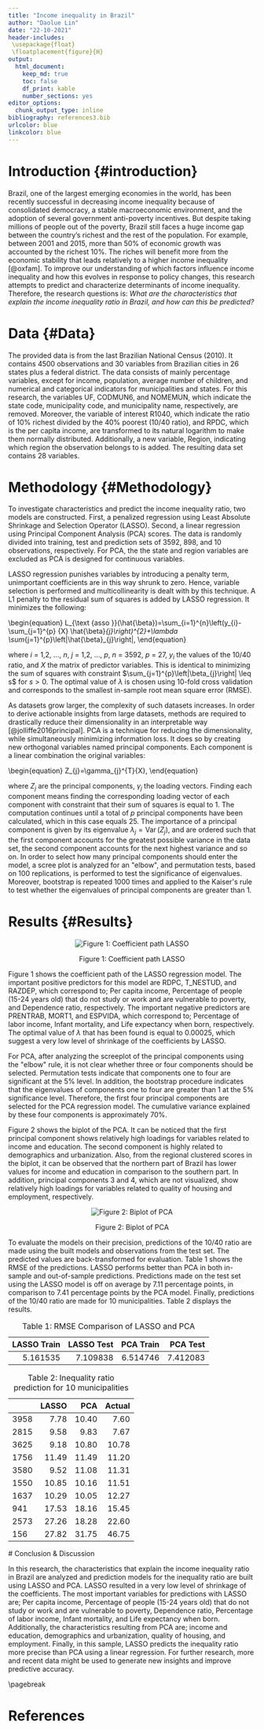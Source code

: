 ```yaml
---
title: "Income inequality in Brazil"
author: "Daolue Lin"
date: "22-10-2021"
header-includes:
 \usepackage{float}
 \floatplacement{figure}{H}
output: 
  html_document:
    keep_md: true
    toc: false
    df_print: kable
    number_sections: yes
editor_options:
  chunk_output_type: inline
bibliography: references3.bib
urlcolor: blue
linkcolor: blue
---
```





# Introduction {#introduction}
Brazil, one of the largest emerging economies in the world, has been recently successful in decreasing income inequality because of consolidated democracy, a stable macroeconomic environment, and the adoption of several government anti-poverty incentives. But despite taking millions of people out of the poverty, Brazil still faces a huge income gap between the country’s richest and the rest of the population. For example, between 2001 and 2015, more than 50% of economic growth was accounted by the richest 10%. The riches will benefit more from the economic stability that leads relatively to a higher income inequality [@oxfam]. To improve our understanding of which factors influence income inequality and how this evolves in response to policy changes, this research attempts to predict and characterize determinants of income inequality. Therefore, the research questions is: *What are the characteristics that explain the income inequality ratio in Brazil, and how can this be predicted?*

# Data {#Data}

The provided data is from the last Brazilian National Census (2010). It contains 4500 observations and 30 variables from Brazilian cities in 26 states plus a federal district. The data consists of mainly percentage variables, except for income, population, average number of children, and numerical and categorical indicators for municipalities and states. For this research, the variables UF, CODMUN6, and NOMEMUN, which indicate the state code, municipality code, and municipality name, respectively, are removed. Moreover, the variable of interest R1040, which indicate the ratio of 10% richest divided by the 40% poorest (10/40 ratio), and RPDC, which is the per capita income, are transformed to its natural logarithm to make them normally distributed. Additionally, a new variable, Region, indicating which region the observation belongs to is added. The resulting data set contains 28 variables.         


# Methodology {#Methodology}
To investigate characteristics and predict the income inequality ratio, two models are constructed. First, a penalized regression using Least Absolute Shrinkage and Selection Operator (LASSO). Second, a linear regression using Principal Component Analysis (PCA) scores. The data is randomly divided into training, test and prediction sets of 3592, 898, and 10 observations, respectively. For PCA, the the state and region variables are excluded as PCA is designed for continuous variables.       

LASSO regression punishes variables by introducing a penalty term, unimportant coefficients are in this way shrunk to zero. Hence, variable selection is performed and multicollinearity is dealt with by this technique. A L1 penalty to the residual sum of squares is added by LASSO regression. It minimizes the following:

\begin{equation}
L_{\text {asso }}(\hat{\beta})=\sum_{i=1}^{n}\left(y_{i}-\sum_{j=1}^{p} {X} \hat{\beta}_{j}\right)^{2}+\lambda \sum_{j=1}^{p}\left|\hat{\beta}_{j}\right|,
\end{equation}

where *i* = 1,2, ..., *n*, *j* = 1,2, ..., *p*, *n* = 3592, *p* = 27, $y_{i}$ the values of the 10/40 ratio, and $X$ the matrix of predictor variables. This is identical to minimizing the sum of squares with constraint $\sum_{j=1}^{p}\left|\beta_{j}\right| \leq s$  for $s>0$. The optimal value of $\lambda$ is chosen using 10-fold cross validation and corresponds to the smallest in-sample root mean square error (RMSE). 

As datasets grow larger, the complexity of such datasets increases. In order to derive actionable insights from large datasets, methods are required to drastically reduce their dimensionality in an interpretable way [@jolliffe2016principal]. PCA is a technique for reducing the dimensionality, while simultaneously minimizing information loss. It does so by creating new orthogonal variables named principal components. Each component is a linear combination the original variables:

\begin{equation}
Z_{j}=\gamma_{j}^{T}{X},
\end{equation}

where $Z_{j}$ are the principal components, $\gamma_{j}$ the loading vectors. Finding each component means finding the corresponding loading vector of each component with constraint that their sum of squares is equal to 1. The computation continues until a total of *p* principal components have been calculated, which in this case equals 25. The importance of a principal component is given by its eigenvalue $\lambda_{j}=\operatorname{Var}\left(Z_{j}\right)$, and are ordered such that the first component accounts for the greatest possible variance in the data set, the second component accounts for the next highest variance and so on. In order to select how many principal components should enter the model, a scree plot is analyzed for an "elbow", and permutation tests, based on 100 replications, is performed to test the significance of eigenvalues. Moreover, bootstrap is repeated 1000 times and applied to the Kaiser's rule to test whether the eigenvalues of principal components are greater than 1. 

# Results {#Results}
<div class="figure" style="text-align: center">
<img src="finalrmd476431---kopie_files/figure-html/lasso-1.png" alt="Figure 1: Coefficient path LASSO"  />
<p class="caption">Figure 1: Coefficient path LASSO</p>
</div>


Figure 1 shows the coefficient path of the LASSO regression model. The important positive predictors for this model are RDPC, T_NESTUD, and RAZDEP, which correspond to; Per capita income, Percentage of people (15-24 years old) that do not study or work and are vulnerable to poverty, and Dependence ratio, respectively. The important negative predictors are PRENTRAB, MORT1, and ESPVIDA, which correspond to; Percentage of labor income, Infant mortality, and Life expectancy when born, respectively. The optimal value of $\lambda$ that has been found is equal to 0.00025, which suggest a very low level of shrinkage of the coefficients by LASSO.

For PCA, after analyzing the screeplot of the principal components using the "elbow" rule, it is not clear whether three or four components should be selected. Permutation tests indicate that components one to four are significant at the 5% level. In addition, the bootstrap procedure indicates that the eigenvalues of components one to four are greater than 1 at the 5% significance level. Therefore, the first four principal components are selected for the PCA regression model. The cumulative variance explained by these four components is approximately 70%.




Figure 2 shows the biplot of the PCA. It can be noticed that the first principal component shows relatively high loadings for variables related to income and education. The second component is highly related to demographics and urbanization. Also, from the regional clustered scores in the biplot, it can be observed that the northern part of Brazil has lower values for income and education in comparison to the southern part. In addition, principal components 3 and 4, which are not visualized, show relatively high loadings for variables related to quality of housing and employment, respectively.

<div class="figure" style="text-align: center">
<img src="finalrmd476431---kopie_files/figure-html/biplot-1.png" alt="Figure 2: Biplot of PCA"  />
<p class="caption">Figure 2: Biplot of PCA</p>
</div>

To evaluate the models on their precision, predictions of the 10/40 ratio are made using the built models and observations from the test set. The predicted values are back-transformed for evaluation. Table 1 shows the RMSE of the predictions. LASSO performs better than PCA in both in-sample and out-of-sample predictions. Predictions made on the test set using the LASSO model is off on average by 7.11 percentage points, in comparison to 7.41 percentage points by the PCA model. Finally, predictions of the 10/40 ratio are made for 10 municipalities. Table 2 displays the results.

<table class="table" style="margin-left: auto; margin-right: auto;">
<caption>Table 1: RMSE Comparison of LASSO and PCA</caption>
 <thead>
  <tr>
   <th style="text-align:right;"> LASSO Train </th>
   <th style="text-align:right;"> LASSO Test </th>
   <th style="text-align:right;"> PCA Train </th>
   <th style="text-align:right;"> PCA Test </th>
  </tr>
 </thead>
<tbody>
  <tr>
   <td style="text-align:right;"> 5.161535 </td>
   <td style="text-align:right;"> 7.109838 </td>
   <td style="text-align:right;"> 6.514746 </td>
   <td style="text-align:right;"> 7.412083 </td>
  </tr>
</tbody>
</table>


<table class="table" style="margin-left: auto; margin-right: auto;">
<caption>Table 2: Inequality ratio prediction for 10 municipalities</caption>
 <thead>
  <tr>
   <th style="text-align:left;">   </th>
   <th style="text-align:right;"> LASSO </th>
   <th style="text-align:right;"> PCA </th>
   <th style="text-align:right;"> Actual </th>
  </tr>
 </thead>
<tbody>
  <tr>
   <td style="text-align:left;"> 3958 </td>
   <td style="text-align:right;"> 7.78 </td>
   <td style="text-align:right;"> 10.40 </td>
   <td style="text-align:right;"> 7.60 </td>
  </tr>
  <tr>
   <td style="text-align:left;"> 2815 </td>
   <td style="text-align:right;"> 9.58 </td>
   <td style="text-align:right;"> 9.83 </td>
   <td style="text-align:right;"> 7.67 </td>
  </tr>
  <tr>
   <td style="text-align:left;"> 3625 </td>
   <td style="text-align:right;"> 9.18 </td>
   <td style="text-align:right;"> 10.80 </td>
   <td style="text-align:right;"> 10.78 </td>
  </tr>
  <tr>
   <td style="text-align:left;"> 1756 </td>
   <td style="text-align:right;"> 11.49 </td>
   <td style="text-align:right;"> 11.49 </td>
   <td style="text-align:right;"> 11.20 </td>
  </tr>
  <tr>
   <td style="text-align:left;"> 3580 </td>
   <td style="text-align:right;"> 9.52 </td>
   <td style="text-align:right;"> 11.08 </td>
   <td style="text-align:right;"> 11.31 </td>
  </tr>
  <tr>
   <td style="text-align:left;"> 1550 </td>
   <td style="text-align:right;"> 10.85 </td>
   <td style="text-align:right;"> 10.16 </td>
   <td style="text-align:right;"> 11.51 </td>
  </tr>
  <tr>
   <td style="text-align:left;"> 1637 </td>
   <td style="text-align:right;"> 10.29 </td>
   <td style="text-align:right;"> 10.05 </td>
   <td style="text-align:right;"> 12.27 </td>
  </tr>
  <tr>
   <td style="text-align:left;"> 941 </td>
   <td style="text-align:right;"> 17.53 </td>
   <td style="text-align:right;"> 18.16 </td>
   <td style="text-align:right;"> 15.45 </td>
  </tr>
  <tr>
   <td style="text-align:left;"> 2573 </td>
   <td style="text-align:right;"> 27.26 </td>
   <td style="text-align:right;"> 18.28 </td>
   <td style="text-align:right;"> 22.60 </td>
  </tr>
  <tr>
   <td style="text-align:left;"> 156 </td>
   <td style="text-align:right;"> 27.82 </td>
   <td style="text-align:right;"> 31.75 </td>
   <td style="text-align:right;"> 46.75 </td>
  </tr>
</tbody>
</table>
# Conclusion & Discussion

In this research, the characteristics that explain the income inequality ratio in Brazil are analyzed and prediction models for the inequality ratio are built using LASSO and PCA. LASSO resulted in a very low level of shrinkage of the coefficients. The most important variables for predictions with LASSO are; Per capita income, Percentage of people (15-24 years old) that do not study or work and are vulnerable to poverty, Dependence ratio, Percentage of labor income, Infant mortality, and Life expectancy when born. Additionally, the characteristics resulting from PCA are; income and education, demographics and urbanization, quality of housing, and employment. Finally, in this sample, LASSO predicts the inequality ratio more precise than PCA using a linear regression. For further research, more and recent data might be used to generate new insights and improve predictive accuracy.  

\pagebreak


# References
